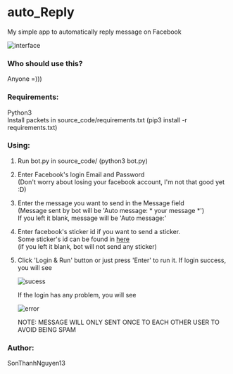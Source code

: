 # auto_Reply
My simple app to automatically reply message on Facebook  


![interface](https://user-images.githubusercontent.com/45412532/52256775-ac818980-294a-11e9-9136-8d54a52b48d5.png)


### Who should use this?
Anyone =)))

### Requirements:
   Python3  
   Install packets in source_code/requirements.txt (pip3 install -r requirements.txt)  

### Using:
1. Run bot.py in source_code/ (python3 bot.py)  
2. Enter Facebook's login Email and Password  
   (Don't worry about losing your facebook account, I'm not that good yet :D)  
3. Enter the message you want to send in the Message field  
   (Message sent by bot will be 'Auto message: * your message *')  
   If you left it blank,  message will be 'Auto message:'  
4. Enter facebook's sticker id if you want to send a sticker.  
   Some sticker's id can be found in [here](http://autofb.net/tools/lay_id_sticker/)  
   (if you left it blank, bot will not send any sticker)  
5. Click 'Login & Run' button or just press 'Enter' to run it. 
   If login success, you will see  
   
   ![sucess](https://user-images.githubusercontent.com/45412532/52462243-d7671a00-2ba4-11e9-9fdd-47b47048fd9a.png)

   
   
   
   
   
   If the login has any problem, you will see
   
   
   ![error](https://user-images.githubusercontent.com/45412532/52462181-a38bf480-2ba4-11e9-9ee2-dc603e012526.png)
   
   
   
   NOTE: MESSAGE WILL ONLY SENT ONCE TO EACH OTHER USER TO AVOID BEING SPAM  



  
 ### Author:
  SonThanhNguyen13

